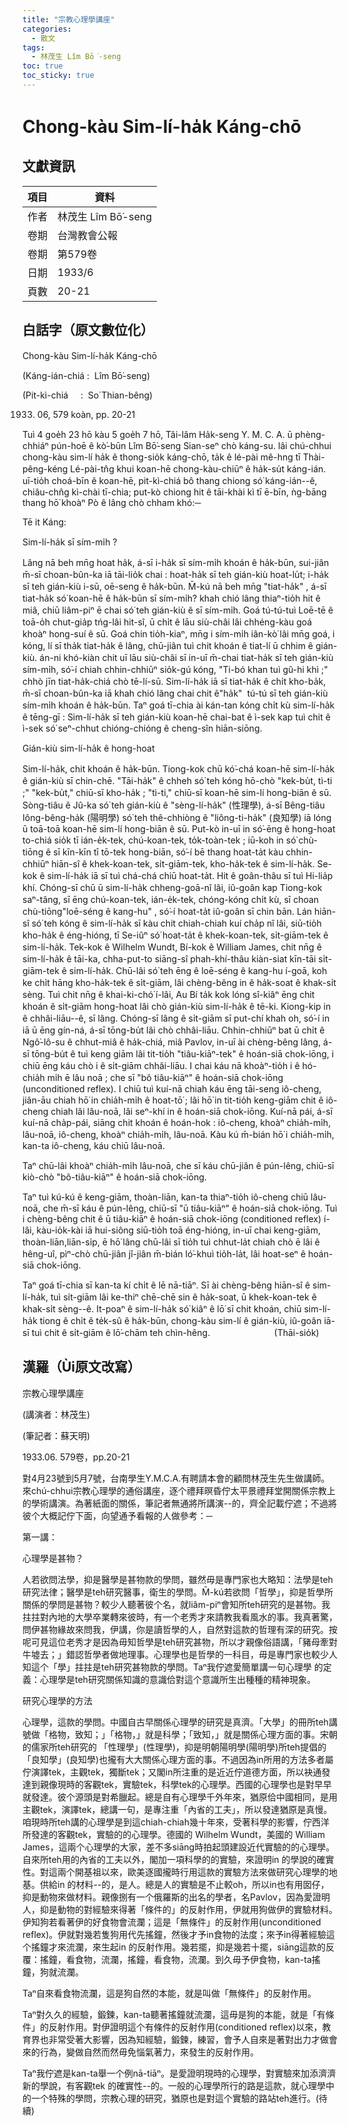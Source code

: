 ```yaml
---
title: "宗教心理學講座"
categories:
  - 散文
tags:
  - 林茂生 Lîm Bō͘-seng
toc: true
toc_sticky: true
---
```


# Chong-kàu Sim-lí-ha̍k Káng-chō

## 文獻資訊

| 項目 | 資料 |
|---|---|
| 作者 | 林茂生 Lîm Bō͘-seng |
| 卷期 | 台灣教會公報 |
| 卷期 | 第579卷 |
| 日期 | 1933/6 |
| 頁數 | 20-21 |

## 白話字（原文數位化）

Chong-kàu Sim-lí-ha̍k Káng-chō

(Káng-ián-chiá :  Lîm Bō͘-seng)

(Pit-kì-chiá     :  So͘ Thian-bêng)

1933. 06, 579 koàn, pp. 20-21

Tuì 4 goe̍h 23 hō kàu 5 goe̍h 7 hō, Tâi-lâm Ha̍k-seng Y. M. C. A. ū phèng-chhiáⁿ pún-hoē ê kò͘-būn Lîm Bō͘-seng Sian-seⁿ chò káng-su. lâi chú-chhui chong-kàu sim-lí ha̍k ê thong-sio̍k káng-chō, ta̍k ê lé-pài mê-hng tī Thài-pêng-kéng Lé-pài-tn̂g khui koan-hē chong-kàu-chiūⁿ ê ha̍k-su̍t káng-ián. uī-tio̍h choá-bīn ê koan-hē, pit-kì-chiá bô thang chiong só͘ káng-ián--ê, chiâu-chn̂g kì-chài tī-chia; put-kò chiong hit ê tāi-khài kì tī ē-bīn, ǹg-bāng thang hō͘ khoàⁿ Pò ê lâng chò chham khó:─

Tē it Káng:

Sim-lí-ha̍k sī sím-mi̍h ?

Lâng nā beh mn̄g hoat ha̍k, á-sī i-ha̍k sī sím-mi̍h khoán ê ha̍k-būn, sui-jiân m̄-sī choan-bûn-ka iā tāi-lio̍k chai : hoat-ha̍k sī teh gián-kiù hoat-lu̍t; i-ha̍k sī teh gián-kiù i-sū, oē-seng ê ha̍k-būn. M̄-kú nā beh mn̄g "tiat-ha̍k" , á-sī tiat-ha̍k só͘ koan-hē ê ha̍k-būn sī sím-mi̍h? khah chió lâng thiaⁿ-tio̍h hit ê miâ, chiū liâm-piⁿ ē chai só͘ teh gián-kiù ê sī sím-mi̍h. Goá tú-tú-tuì Loē-tē ê toā-o̍h chut-gia̍p tńg-lâi hit-sî, ū chi̍t ê lāu siù-châi lâi chhéng-kàu goá khoàⁿ hong-suí ê sū. Goá chin tio̍h-kiaⁿ, mn̄g i sím-mi̍h iân-kò͘ lâi mn̄g goá, i kóng, lí sī tha̍k tiat-ha̍k ê lâng, chū-jiân tuì chit khoán ê tiat-lí ū chhim ê gián-kiù. án-ni khó-kiàn chit uī lāu siù-châi sī in-uī m̄-chai tiat-ha̍k sī teh gián-kiù sím-mi̍h, só͘-í chiah chhin-chhiūⁿ sio̍k-gú kóng, "Ti-bó khan tuì gû-hi khì ;" chhò jīn tiat-ha̍k-chiá chò tē-lí-sū. Sim-lí-ha̍k iā sī tiat-ha̍k ê chi̍t kho-ba̍k, m̄-sī choan-bûn-ka iā khah chió lâng chai chit ê"ha̍k"  tú-tú sī teh gián-kiù sím-mi̍h khoán ê ha̍k-būn. Taⁿ goá tī-chia ài kán-tan kóng chi̍t kù sim-lí-ha̍k ê tēng-gī : Sim-lí-ha̍k sī teh gián-kiù koan-hē chai-bat ê ì-sek kap tuì chit ê ì-sek só͘ seⁿ-chhut chióng-chióng ê cheng-sîn hiān-siōng.

Gián-kiù sim-lí-ha̍k ê hong-hoat

Sim-lí-ha̍k, chit khoán ê ha̍k-būn. Tiong-kok chū kó͘-chá koan-hē sim-lí-ha̍k ê gián-kiù sī chin-chē. "Tāi-ha̍k" ê chheh só͘ teh kóng hō-chò "kek-bu̍t, tì-ti ;" "kek-bu̍t," chiū-sī kho-ha̍k ; "tì-ti," chiū-sī koan-hē sim-lí hong-biān ê sū. Sòng-tiâu ê Jû-ka só͘ teh gián-kiù ê "sèng-lí-ha̍k" (性理學), á-sī Bêng-tiâu Iông-bêng-ha̍k (陽明學) só͘ teh thê-chhiòng ê "liông-ti-ha̍k" (良知學) iā lóng ū toā-toā koan-hē sim-lí hong-biān ê sū. Put-kò in-uī in só͘-ēng ê hong-hoat to-chiá sio̍k tī ián-e̍k-tek, chú-koan-tek, to̍k-toàn-tek ; iū-koh in só͘ chù-tiōng ê sī kīn-kīn tī tō-tek hong-biān, só͘-í bē thang hoat-ta̍t kàu chhin-chhiūⁿ hiān-sî ê khek-koan-tek, si̍t-giām-tek, kho-ha̍k-tek ê sim-lí-ha̍k. Se-kok ê sim-lí-ha̍k iā sī tuì chá-chá chiū hoat-ta̍t. Hit ê goân-thâu sī tuì Hi-lia̍p khí. Chóng-sī chū ū sim-lí-ha̍k chheng-goā-nî lâi, iû-goân kap Tiong-kok saⁿ-tâng, sī ēng chú-koan-tek, ián-e̍k-tek, chóng-kóng chi̍t kù, sī choan chù-tiōng"loē-séng ê kang-hu" , só͘-í hoat-ta̍t iû-goân sī chin bān. Lán hiān-sî só͘ teh kóng ê sim-lí-ha̍k sī kàu chit chiah-chiah kuí cha̍p nî lâi, siū-tio̍h kho-ha̍k ê éng-hióng, tī Se-iûⁿ só͘ hoat-ta̍t ê khek-koan-tek, si̍t-giām-tek ê sim-lí-ha̍k. Tek-kok ê Wilhelm Wundt, Bí-kok ê William James, chit nn̄g ê sim-lí-ha̍k ê tāi-ka, chha-put-to siāng-sî phah-khí-thâu kiàn-siat kīn-tāi si̍t-giām-tek ê sim-lí-ha̍k. Chū-lâi só͘ teh ēng ê loē-séng ê kang-hu í-goā, koh ke chi̍t hāng kho-ha̍k-tek ê si̍t-giām, lâi chèng-bêng in ê ha̍k-soat ê khak-si̍t sèng. Tuì chit nn̄g ê khai-ki-chó͘ í-lâi, Au Bí ta̍k kok lóng sî-kiâⁿ ēng chit khoán ê si̍t-giām hong-hoat lâi chò gián-kiù sim-lí-ha̍k ê tē-ki. Kiong-kip in ê chhâi-liāu--ê, sī lâng. Chóng-sī lâng ê si̍t-giām sī put-chí khah oh, só͘-í in iā ū ēng gín-ná, á-sī tōng-bu̍t lâi chò chhâi-liāu. Chhin-chhiūⁿ bat ū chi̍t ê Ngô͘-lô-su ê chhut-miâ ê ha̍k-chiá, miâ Pavlov, in-uī ài chèng-bêng lâng, á-sī tōng-bu̍t ê tuì keng giām lâi tit-tio̍h "tiâu-kiāⁿ-tek" ê hoán-siā chok-iōng, i chiū ēng káu chò i ê si̍t-giām chhâi-liāu. I chai káu nā khoàⁿ-tio̍h i ê hó-chia̍h mi̍h ē lâu noā ; che sī "bô tiâu-kiāⁿ" ê hoán-siā chok-iōng (unconditioned reflex). I chiū tuì kuí-nā chiah káu ēng tāi-seng iô-cheng, jiân-āu chiah hō͘ in chia̍h-mi̍h ê hoat-tō͘ ; lâi hō͘ in tit-tio̍h keng-giām chit ê iô-cheng chiah lâi lâu-noā, lâi seⁿ-khí in ê hoán-siā chok-iōng. Kuí-nā pái, á-sī kuí-nā cha̍p-pái, siāng chit khoán ê hoán-hok : iô-cheng, khoàⁿ chia̍h-mi̍h, lâu-noā, iô-cheng, khoàⁿ chia̍h-mi̍h, lâu-noā. Kàu kú m̄-bián hō͘ i chia̍h-mi̍h, kan-ta iô-cheng, káu chiū lâu-noā.

Taⁿ chū-lâi khoàⁿ chia̍h-mi̍h lâu-noā, che sī káu chū-jiân ê pún-lêng, chiū-sī kiò-chò "bô-tiâu-kiāⁿ" ê hoán-siā chok-iōng.

Taⁿ tuì kú-kú ê keng-giām, thoàn-liān, kan-ta thiaⁿ-tio̍h iô-cheng chiū lâu-noā, che m̄-sī káu ê pún-lêng, chiū-sī "ū tiâu-kiāⁿ" ê hoán-siā chok-iōng. Tuì i chèng-bêng chit ê ū tiâu-kiāⁿ ê hoán-siā chok-iōng (conditioned reflex) í-lâi, kàu-io̍k-kài iā hui-siông siū-tio̍h toā éng-hióng, in-uī chai keng-giām, thoàn-liān,liān-si̍p, ē hō͘ lâng chū-lâi sī tio̍h tuì chhut-la̍t chiah chò ē lâi ê hêng-uî, pìⁿ-chò chū-jiân jî-jiân m̄-bián ló͘-khuì tio̍h-la̍t, lâi hoat-seⁿ ê hoán-siā chok-iōng.

Taⁿ goá tī-chia sī kan-ta kí chi̍t ê lē nā-tiāⁿ. Sī ài chèng-bêng hiān-sî ê sim-lí-ha̍k, tuì si̍t-giām lâi ke-thiⁿ chē-chē sin ê ha̍k-soat, ū khek-koan-tek ê khak-si̍t sèng--ê. It-poaⁿ ê sim-lí-ha̍k só͘ kiâⁿ ê lō͘ sī chit khoán, chiū sim-lí-ha̍k tiong ê chi̍t ê te̍k-sû ê ha̍k-būn, chong-kàu sim-lí ê gián-kiù, iû-goân iā-sī tuì chit ê si̍t-giām ê lō͘-chām teh chìn-hêng.                          (Thāi-sio̍k)

## 漢羅（Ùi原文改寫）

宗教心理學講座

(講演者：林茂生)

(筆記者：蘇天明)

1933.06. 579卷，pp.20-21

對4月23號到5月7號，台南學生Y.M.C.A.有聘請本會的顧問林茂生先生做講師。來chú-chhui宗教心理學的通俗講座，逐个禮拜暝昏佇太平景禮拜堂開關係宗教上的學術講演。為著紙面的關係，筆記者無通將所講演--的，齊全記載佇遮；不過將彼个大概記佇下面，向望通予看報的人做參考：─

第一講：

心理學是甚物？

人若欲問法學，抑是醫學是甚物款的學問，雖然毋是專門家也大略知：法學是teh研究法律；醫學是teh研究醫事，衛生的學問。M̄-kú若欲問「哲學」，抑是哲學所關係的學問是甚物？較少人聽著彼个名，就liâm-piⁿ會知所teh研究的是甚物。我拄拄對內地的大學卒業轉來彼時，有一个老秀才來請教我看風水的事。我真著驚，問伊甚物緣故來問我，伊講，你是讀哲學的人，自然對這款的哲理有深的研究。按呢可見這位老秀才是因為毋知哲學是teh研究甚物，所以才親像俗語講，「豬母牽對牛墟去；」錯認哲學者做地理事。心理學也是哲學的一科目，毋是專門家也較少人知這个「學」拄拄是teh研究甚物款的學問。Taⁿ我佇遮愛簡單講一句心理學 的定義：心理學是teh研究關係知識的意識佮對這个意識所生出種種的精神現象。

研究心理學的方法

心理學，這款的學問。中國自古早關係心理學的研究是真濟。「大學」的冊所teh講號做「格物，致知；」「格物，」就是科學；「致知，」就是關係心理方面的事。宋朝的儒家所teh研究的 「性理學」(性理學)，抑是明朝陽明學(陽明學)所teh提倡的 「良知學」(良知學)也攏有大大關係心理方面的事。不過因為in所用的方法多者屬佇演譯tek，主觀tek，獨斷tek；又閣in所注重的是近近佇道德方面，所以袂通發達到親像現時的客觀tek，實驗tek，科學tek的心理學。西國的心理學也是對早早就發達。彼个源頭是對希臘起。總是自有心理學千外年來，猶原佮中國相同，是用主觀tek，演譯tek，總講一句，是專注重「內省的工夫」，所以發達猶原是真慢。咱現時所teh講的心理學是到這chiah-chiah幾十年來，受著科學的影響，佇西洋所發達的客觀tek，實驗的的心理學。德國的 Wilhelm Wundt，美國的 William James，這兩个心理學的大家，差不多siāng時拍起頭建設近代實驗的的心理學。自來所teh用的內省的工夫以外，閣加一項科學的的實驗，來證明in 的學說的確實性。對這兩个開基祖以來，歐美逐國攏時行用這款的實驗方法來做研究心理學的地基。供給in 的材料--的，是人。總是人的實驗是不止較oh，所以in也有用囡仔，抑是動物來做材料。親像捌有一个俄羅斯的出名的學者，名Pavlov，因為愛證明人，抑是動物的對經驗來得著「條件的」的反射作用，伊就用狗做伊的實驗材料。伊知狗若看著伊的好食物會流瀾；這是「無條件」的反射作用(unconditioned reflex)。伊就對幾若隻狗用代先搖鐘，然後才予in食物的法度；來予in得著經驗這个搖鐘才來流瀾，來生起in 的反射作用。幾若擺，抑是幾若十擺，siāng這款的反覆：搖鐘，看食物，流瀾，搖鐘，看食物，流瀾。到久毋予伊食物，kan-ta搖鐘，狗就流瀾。

Taⁿ自來看食物流瀾，這是狗自然的本能，就是叫做「無條件」的反射作用。

Taⁿ對久久的經驗，鍛鍊，kan-ta聽著搖鐘就流瀾，這毋是狗的本能，就是「有條件」的反射作用。對伊證明這个有條件的反射作用(conditioned reflex)以來，教育界也非常受著大影響，因為知經驗，鍛鍊，練習，會予人自來是著對出力才做會來的行為，變做自然而然毋免惱氣著力，來發生的反射作用。

Taⁿ我佇遮是kan-ta舉一个例nā-tiāⁿ。是愛證明現時的心理學，對實驗來加添濟濟新的學說，有客觀tek 的確實性--的。一般的心理學所行的路是這款，就心理學中的一个特殊的學問，宗教心理的研究，猶原也是對這个實驗的路站teh進行。(待續)
